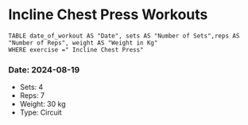 # Incline Chest Press Workouts

```dataview 
TABLE date_of_workout AS "Date", sets AS "Number of Sets",reps AS "Number of Reps", weight AS "Weight in Kg" 
WHERE exercise =" Incline Chest Press"
```
### Date: 2024-08-19
- Sets: 4
- Reps: 7
- Weight: 30 kg
- Type: Circuit

